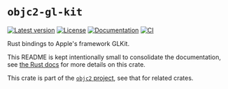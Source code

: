 # `objc2-gl-kit`

[![Latest version](https://badgen.net/crates/v/objc2-gl-kit)](https://crates.io/crates/objc2-gl-kit)
[![License](https://badgen.net/badge/license/Zlib%20OR%20Apache-2.0%20OR%20MIT/blue)](../../LICENSE.md)
[![Documentation](https://docs.rs/objc2-gl-kit/badge.svg)](https://docs.rs/objc2-gl-kit/)
[![CI](https://github.com/madsmtm/objc2/actions/workflows/ci.yml/badge.svg)](https://github.com/madsmtm/objc2/actions/workflows/ci.yml)

Rust bindings to Apple's framework GLKit.

This README is kept intentionally small to consolidate the documentation, see
[the Rust docs](https://docs.rs/objc2-gl-kit/) for more details on this crate.

This crate is part of the [`objc2` project](https://github.com/madsmtm/objc2),
see that for related crates.
